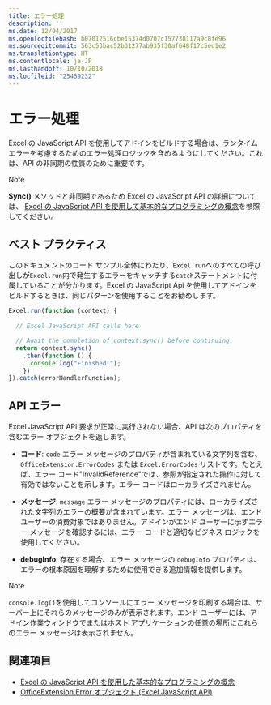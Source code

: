 ```yaml
---
title: エラー処理
description: ''
ms.date: 12/04/2017
ms.openlocfilehash: b07012516cbe15374d0707c157738117a9c8fe96
ms.sourcegitcommit: 563c53bac52b31277ab935f30af648f17c5ed1e2
ms.translationtype: HT
ms.contentlocale: ja-JP
ms.lasthandoff: 10/10/2018
ms.locfileid: "25459232"
---
```

# <a name="error-handling"></a>エラー処理

Excel の JavaScript API を使用してアドインをビルドする場合は、ランタイム エラーを考慮するためのエラー処理ロジックを含めるようにしてください。これは、API の非同期の性質のために重要です。

> [!NOTE]
>  **Sync()** メソッドと非同期であるため Excel の JavaScript API の詳細については、 [Excel の JavaScript API を使用して基本的なプログラミングの概念](excel-add-ins-core-concepts.md)を参照してください。

## <a name="best-practices"></a>ベスト プラクティス

このドキュメントのコード サンプル全体にわたり、`Excel.run`へのすべての呼び出しが`Excel.run`内で発生するエラーをキャッチする`catch`ステートメントに付属していることが分かります。Excel の JavaScript Api を使用してアドインをビルドするときは、同じパターンを使用することをお勧めします。

```js
Excel.run(function (context) { 
  
  // Excel JavaScript API calls here

  // Await the completion of context.sync() before continuing.
  return context.sync()
    .then(function () {
      console.log("Finished!");
    })
}).catch(errorHandlerFunction);     
```

## <a name="api-errors"></a>API エラー 

Excel JavaScript API 要求が正常に実行されない場合、API は次のプロパティを含むエラー オブジェクトを返します。 

- **コード**: `code` エラー メッセージのプロパティが含まれている文字列を含む、 `OfficeExtension.ErrorCodes` または `Excel.ErrorCodes` リストです。たとえば、エラー コード"InvalidReference"では、参照が指定された操作に対して有効ではないことを示します。エラー コードはローカライズされません。 

- **メッセージ**: `message` エラー メッセージのプロパティには、ローカライズされた文字列のエラーの概要が含まれています。エラー メッセージは、エンド ユーザーの消費対象ではありません。アドインがエンド ユーザーに示すエラー メッセージを確認するには、エラー コードと適切なビジネス ロジックを使用してください。

- **debugInfo**: 存在する場合、エラー メッセージの `debugInfo` プロパティは、エラーの根本原因を理解するために使用できる追加情報を提供します。 

> [!NOTE]
> `console.log()`を使用してコンソールにエラー メッセージを印刷する場合は、サーバー上にそれらのメッセージのみが表示されます。エンド ユーザーには、アドイン作業ウィンドウでまたはホスト アプリケーションの任意の場所にこれらのエラー メッセージは表示されません。

## <a name="see-also"></a>関連項目

- [Excel の JavaScript API を使用した基本的なプログラミングの概念](excel-add-ins-core-concepts.md)
- [OfficeExtension.Error オブジェクト (Excel JavaScript API)](https://docs.microsoft.com/javascript/api/office/officeextension.error?view=office-js)
